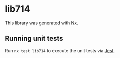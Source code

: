# lib714

This library was generated with [Nx](https://nx.dev).

## Running unit tests

Run `nx test lib714` to execute the unit tests via [Jest](https://jestjs.io).
